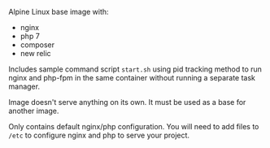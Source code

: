 Alpine Linux base image with:
- nginx
- php 7
- composer
- new relic
 
Includes sample command script `start.sh` using pid tracking method to run nginx and php-fpm in the same container without running a separate task manager.

Image doesn't serve anything on its own. It must be used as a base for another image. 
 
Only contains default nginx/php configuration. You will need to add files to `/etc` to configure nginx and php to serve your project.